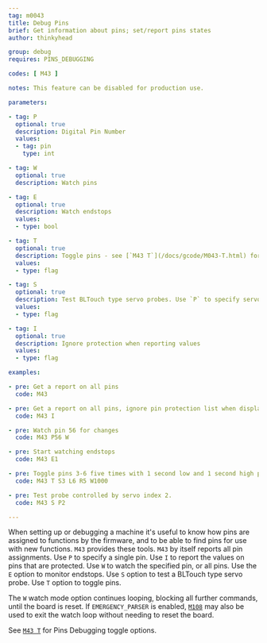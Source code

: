 ```yaml
---
tag: m0043
title: Debug Pins
brief: Get information about pins; set/report pins states
author: thinkyhead

group: debug
requires: PINS_DEBUGGING

codes: [ M43 ]

notes: This feature can be disabled for production use.

parameters:

- tag: P
  optional: true
  description: Digital Pin Number
  values:
  - tag: pin
    type: int

- tag: W
  optional: true
  description: Watch pins

- tag: E
  optional: true
  description: Watch endstops
  values:
  - type: bool

- tag: T
  optional: true
  description: Toggle pins - see [`M43 T`](/docs/gcode/M043-T.html) for options
  values:
  - type: flag

- tag: S
  optional: true
  description: Test BLTouch type servo probes. Use `P` to specify servo index (0-3). Defaults to 0 if `P` is omitted.
  values:
  - type: flag

- tag: I
  optional: true
  description: Ignore protection when reporting values
  values:
  - type: flag

examples:

- pre: Get a report on all pins
  code: M43

- pre: Get a report on all pins, ignore pin protection list when displaying values
  code: M43 I

- pre: Watch pin 56 for changes
  code: M43 P56 W

- pre: Start watching endstops
  code: M43 E1

- pre: Toggle pins 3-6 five times with 1 second low and 1 second high pulses but only if the pin isn't in the protected list.
  code: M43 T S3 L6 R5 W1000

- pre: Test probe controlled by servo index 2.
  code: M43 S P2

---
```


When setting up or debugging a machine it's useful to know how pins are assigned to functions by the firmware, and to be able to find pins for use with new functions. `M43` provides these tools. `M43` by itself reports all pin assignments. Use `P` to specify a single pin. Use `I` to report the values on pins that are protected. Use `W` to watch the specified pin, or all pins. Use the `E` option to monitor endstops. Use `S` option to test a BLTouch type servo probe. Use `T` option to toggle pins.

The `W` watch mode option continues looping, blocking all further commands, until the board is reset. If `EMERGENCY_PARSER` is enabled, [`M108`](/docs/gcode/M108.html) may also be used to exit the watch loop without needing to reset the board.

See [`M43 T`](/docs/gcode/M043-T.html) for Pins Debugging toggle options.
